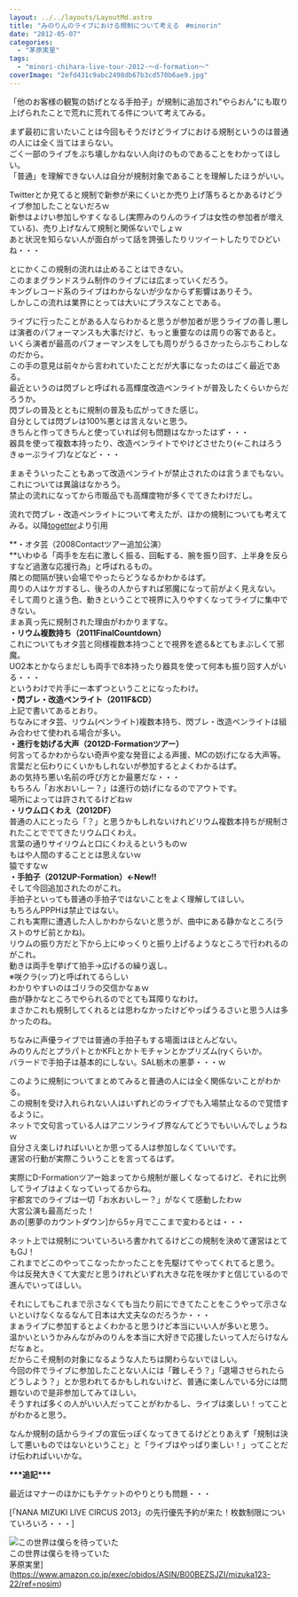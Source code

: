 ```yaml
---
layout: ../../layouts/LayoutMd.astro
title: "みのりんのライブにおける規制について考える　#minorin"
date: "2012-05-07"
categories: 
  - "茅原実里"
tags: 
  - "minori-chihara-live-tour-2012-～d-formation～"
coverImage: "2efd431c9abc2498db67b3cd570b6ae9.jpg"
---
```


「他のお客様の観覧の妨げとなる手拍子」が規制に追加され"やらおん"にも取り上げられたことで荒れに荒れてる件について考えてみる。

まず最初に言いたいことは今回もそうだけどライブにおける規制というのは普通の人には全く当てはまらない。  
ごく一部のライブをぶち壊しかねない人向けのものであることをわかってほしい。  
「普通」を理解できない人は自分が規制対象であることを理解したほうがいい。

Twitterとか見てると規制で新参が来にくいとか売り上げ落ちるとかあるけどライブ参加したことないだろｗ   
新参はよけい参加しやすくなるし(実際みのりんのライブは女性の参加者が増えている)、売り上げなんて規制と関係ないでしょｗ  
あと状況を知らない人が面白がって話を誇張したりリツイートしたりでひどいね・・・

とにかくこの規制の流れは止めることはできない。  
このままグランドスラム制作のライブには広まっていくだろう。  
キングレコード系のライブはわからないが少なからず影響はありそう。  
しかしこの流れは業界にとっては大いにプラスなことである。

ライブに行ったことがある人ならわかると思うが参加者が思うライブの善し悪しは演者のパフォーマンスも大事だけど、もっと重要なのは周りの客であると。  
いくら演者が最高のパフォーマンスをしても周りがうるさかったらぶちこわしなのだから。  
この手の意見は前々から言われていたことだが大事になったのはごく最近である。  
最近というのは閃ブレと呼ばれる高輝度改造ペンライトが普及したくらいからだろうか。  
閃ブレの普及とともに規制の普及も広がってきた感じ。  
自分としては閃ブレは100%悪とは言えないと思う。  
きちんと作ってきちんと使っていれば何も問題はなかったはず・・・  
器具を使って複数本持ったり、改造ペンライトでやけどさせたり(←これはろうきゅーぶライブ)などなど・・・

まぁそういったこともあって改造ペンライトが禁止されたのは言うまでもない。  
これについては異論はなかろう。  
禁止の流れになってから市販品でも高輝度物が多くでてきたわけだし。

流れで閃ブレ・改造ペンライトについて考えたが、ほかの規制についても考えてみる。以降[togetter](http://togetter.com/li/299674)より引用

**・オタ芸（2008Contactツアー追加公演）  
**いわゆる「両手を左右に激しく振る、回転する、腕を振り回す、上半身を反らすなど過激な応援行為」と呼ばれるもの。  
隣との間隔が狭い会場でやったらどうなるかわかるはず。  
周りの人はケガするし、後ろの人からすれば邪魔になって前がよく見えない。  
そして周りと違う色、動きということで視界に入りやすくなってライブに集中できない。  
まぁ真っ先に規制された理由がわかりますな。  
**・リウム複数持ち（2011FinalCountdown）**  
これについてもオタ芸と同様複数本持つことで視界を遮る&とてもまぶしくて邪魔。  
UO2本とかならまだしも両手で8本持ったり器具を使って何本も振り回す人がいる・・・  
というわけで片手に一本ずつということになったわけ。  
**・閃ブレ・改造ペンライト（2011F&CD）**  
上記で書いてあるとおり。  
ちなみにオタ芸、リウム(ペンライト)複数本持ち、閃ブレ・改造ペンライトは組み合わせて使われる場合が多い。  
**・進行を妨げる大声（2012D-Formationツアー）**  
何言ってるかわからない奇声や変な発音による声援、MCの妨げになる大声等。  
言葉だと伝わりにくいかもしれないが参加するとよくわかるはず。  
あの気持ち悪い名前の呼び方とか最悪だな・・・  
もちろん「お水おいしー？」は進行の妨げになるのでアウトです。  
場所によっては許されてるけどねｗ  
**・リウム口くわえ（2012DF）**  
普通の人にとったら「？」と思うかもしれないけれどリウム複数本持ちが規制されたことででてきたリウム口くわえ。  
言葉の通りサイリウムと口にくわえるというものｗ  
もはや人間のすることとは思えないｗ  
猿ですなｗ  
**・手拍子（2012UP-Formation）←New!!**  
そして今回追加されたのがこれ。  
手拍子といっても普通の手拍子ではないことをよく理解してほしい。  
もちろんPPPHは禁止ではない。  
これも実際に遭遇した人しかわからないと思うが、曲中にある静かなところ(ラストのサビ前とかね)。  
リウムの振り方だと下から上にゆっくりと振り上げるようなところで行われるのがこれ。  
動きは両手を挙げて拍手→広げるの繰り返し。  
※咲クラ(ップ)と呼ばれてるらしい  
わかりやすいのはゴリラの交信かなぁｗ  
曲が静かなところでやられるのでとても耳障りなわけ。  
まさかこれも規制してくれるとは思わなかったけどやっぱうるさいと思う人は多かったのね。

ちなみに声優ライブでは普通の手拍子もする場面はほとんどない。  
みのりんだとプラパトとかKFLとかトモチャンとかプリズム(ryくらいか。  
バラードで手拍子は基本的にしない。SAL栃木の悪夢・・・ｗ

このように規制についてまとめてみると普通の人には全く関係ないことがわかる。  
この規制を受け入れられない人はいずれどのライブでも入場禁止なるので覚悟するように。  
ネットで文句言っている人はアニソンライブ界なんてどうでもいいんでしょうねｗ  
自分さえ楽しければいいとか思ってる人は参加しなくていいです。  
運営の行動が実際こういうことを言ってるはず。

実際にD-Formationツアー始まってから規制が厳しくなってるけど、それに比例してライブはよくなっていってるからね。  
宇都宮でのライブは一切「お水おいしー？」がなくて感動したわｗ  
大宮公演も最高だった！  
あの[悪夢のカウントダウン]から5ヶ月でここまで変わるとは・・・

ネット上では規制についていろいろ書かれてるけどこの規制を決めて運営はとてもGJ！  
これまでどこのやってこなったかったことを先駆けてやってくれてると思う。  
今は反発大きくて大変だと思うけれどいずれ大きな花を咲かすと信じているので進んでいってほしい。

それにしてもこれまで示さなくても当たり前にできてたことをこうやって示さないといけなくなるなんて日本は大丈夫なのだろうか・・・  
まぁライブに参加するとよくわかると思うけど本当にいい人が多いと思う。  
温かいというかみんながみのりんを本当に大好きで応援したいって人だらけなんだなぁと。  
だからこそ規制の対象になるような人たちは関わらないでほしい。  
今回の件でライブに参加したことない人には「難しそう？」「退場させられたらどうしよう？」とか思われてるかもしれないけど、普通に楽しんでいる分には問題ないので是非参加してみてほしい。  
そうすれば多くの人がいい人だってことがわかるし、ライブは楽しい！ってことがわかると思う。

なんか規制の話からライブの宣伝っぽくなってきてるけどとりあえず「規制は決して悪いものではないということ」と「ライブはやっぱり楽しい！」ってことだけ伝わればいいかな。

**\*\*\*追記\*\*\***

  
最近はマナーのほかにもチケットのやりとりも問題・・・

[「NANA MIZUKI LIVE CIRCUS 2013」の先行優先予約が来た！枚数制限についていろいろ・・・]

![この世界は僕らを待っていた](/archive/images/41Wnkc%2BfBiL._SL160_.jpg)  
この世界は僕らを待っていた  
茅原実里](https://www.amazon.co.jp/exec/obidos/ASIN/B00BEZSJZI/mizuka123-22/ref=nosim)
